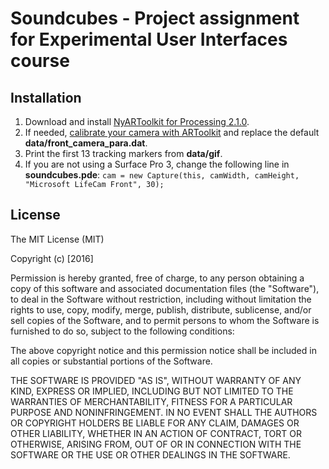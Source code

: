 # Soundcubes - Project assignment for Experimental User Interfaces course
## Installation
1. Download and install [NyARToolkit for Processing 2.1.0](https://github.com/nyatla/NyARToolkit-for-Processing/releases/tag/v2.1.0).
2. If needed, [calibrate your camera with ARToolkit](http://artoolkit.org/documentation/doku.php?id=2_Configuration:config_camera_calibration) and replace the default **data/front_camera_para.dat**.
3. Print the first 13 tracking markers from **data/gif**.
4. If you are not using a Surface Pro 3, change the following line in **soundcubes.pde**: `cam = new Capture(this, camWidth, camHeight, "Microsoft LifeCam Front", 30);`

## License
The MIT License (MIT)

Copyright (c) [2016] 

Permission is hereby granted, free of charge, to any person obtaining a copy
of this software and associated documentation files (the "Software"), to deal
in the Software without restriction, including without limitation the rights
to use, copy, modify, merge, publish, distribute, sublicense, and/or sell
copies of the Software, and to permit persons to whom the Software is
furnished to do so, subject to the following conditions:

The above copyright notice and this permission notice shall be included in all
copies or substantial portions of the Software.

THE SOFTWARE IS PROVIDED "AS IS", WITHOUT WARRANTY OF ANY KIND, EXPRESS OR
IMPLIED, INCLUDING BUT NOT LIMITED TO THE WARRANTIES OF MERCHANTABILITY,
FITNESS FOR A PARTICULAR PURPOSE AND NONINFRINGEMENT. IN NO EVENT SHALL THE
AUTHORS OR COPYRIGHT HOLDERS BE LIABLE FOR ANY CLAIM, DAMAGES OR OTHER
LIABILITY, WHETHER IN AN ACTION OF CONTRACT, TORT OR OTHERWISE, ARISING FROM,
OUT OF OR IN CONNECTION WITH THE SOFTWARE OR THE USE OR OTHER DEALINGS IN THE
SOFTWARE.